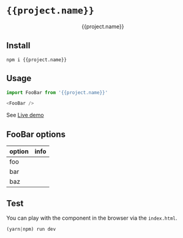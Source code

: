 # `{{project.name}}`

<!--- Hero Image
<p align="center">
  <img width="300" alt="hero" src="">
</p>
-->
<p align="center">
  {{project.name}}
</p>
<!--- NPM badges
<p align="center">
  <a href="https://www.npmjs.com/package/@cypherlab/{{project.name}}">
    <img alt="npm version" src="https://img.shields.io/npm/v/{{project.name}}">
  </a>
  <img alt="lisence" src="https://img.shields.io/npm/l/{{project.name}}">
</p>
-->


## Install
```
npm i {{project.name}}
```


## Usage 

```js
import FooBar from '{{project.name}}'

<FooBar />
```

See [Live demo](https://raw.githack.com/{{project.ns1}}/{{project.ns2}}/master/index.html)  



## FooBar options

| option        | info                                                            |
|---------------|-----------------------------------------------------------------|
| foo           |                                                                 |
| bar           |                                                                 |
| baz           |                                                                 |



## Test 

You can play with the component in the browser via the `index.html`.

```js
(yarn|npm) run dev
```